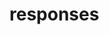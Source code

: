 # responses

<ApiObject
  path="mirascope_v2_llm.responses.async_context_stream.AsyncContextStream"
  symbolName="AsyncContextStream"
  slug="async-context-stream"
  canonicalPath="responses"
/>

<ApiObject
  path="mirascope_v2_llm.responses.async_context_structured_stream.AsyncContextStructuredStream"
  symbolName="AsyncContextStructuredStream"
  slug="async-context-structured-stream"
  canonicalPath="responses"
/>

<ApiObject
  path="mirascope_v2_llm.responses.async_stream.AsyncStream"
  symbolName="AsyncStream"
  slug="async-stream"
  canonicalPath="responses"
/>

<ApiObject
  path="mirascope_v2_llm.responses.async_structured_stream.AsyncStructuredStream"
  symbolName="AsyncStructuredStream"
  slug="async-structured-stream"
  canonicalPath="responses"
/>

<ApiObject
  path="mirascope_v2_llm.responses.context_response.ContextResponse"
  symbolName="ContextResponse"
  slug="context-response"
  canonicalPath="responses"
/>

<ApiObject
  path="mirascope_v2_llm.responses.content.ContextResponseContent"
  symbolName="ContextResponseContent"
  slug="context-response-content"
  canonicalPath="responses"
/>

<ApiObject
  path="mirascope_v2_llm.responses.context_stream.ContextStream"
  symbolName="ContextStream"
  slug="context-stream"
  canonicalPath="responses"
/>

<ApiObject
  path="mirascope_v2_llm.responses.context_stream_chunk.ContextStreamChunk"
  symbolName="ContextStreamChunk"
  slug="context-stream-chunk"
  canonicalPath="responses"
/>

<ApiObject
  path="mirascope_v2_llm.responses.context_structured_stream.ContextStructuredStream"
  symbolName="ContextStructuredStream"
  slug="context-structured-stream"
  canonicalPath="responses"
/>

<ApiObject
  path="mirascope_v2_llm.responses.finish_reason.FinishReason"
  symbolName="FinishReason"
  slug="finish-reason"
  canonicalPath="responses"
/>

<ApiObject
  path="mirascope_v2_llm.responses.response.Response"
  symbolName="Response"
  slug="response"
  canonicalPath="responses"
/>

<ApiObject
  path="mirascope_v2_llm.responses.content.ResponseContent"
  symbolName="ResponseContent"
  slug="response-content"
  canonicalPath="responses"
/>

<ApiObject
  path="mirascope_v2_llm.responses.stream.Stream"
  symbolName="Stream"
  slug="stream"
  canonicalPath="responses"
/>

<ApiObject
  path="mirascope_v2_llm.responses.stream_chunk.StreamChunk"
  symbolName="StreamChunk"
  slug="stream-chunk"
  canonicalPath="responses"
/>

<ApiObject
  path="mirascope_v2_llm.responses.structured_stream.StructuredStream"
  symbolName="StructuredStream"
  slug="structured-stream"
  canonicalPath="responses"
/>

<ApiObject
  path="mirascope_v2_llm.responses.usage.Usage"
  symbolName="Usage"
  slug="usage"
  canonicalPath="responses"
/>